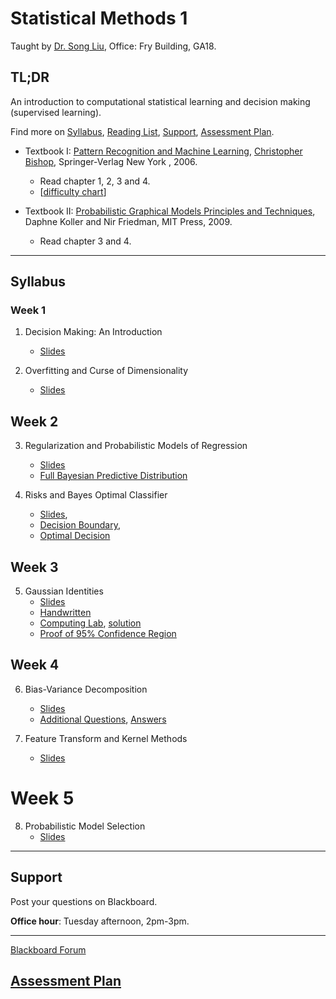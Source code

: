 # Statistical Methods 1

Taught by [Dr. Song Liu](http://allmodelsarewrong.net), Office: Fry Building, GA18. 

## TL;DR
An introduction to computational statistical learning and decision making (supervised learning). 

Find more on 
[Syllabus](#Syllabus), 
[Reading List](#Readings), 
[Support](#Support), 
[Assessment Plan](#Assessment-Plan).

- Textbook I:
[Pattern Recognition and Machine Learning](https://www.microsoft.com/en-us/research/uploads/prod/2006/01/Bishop-Pattern-Recognition-and-Machine-Learning-2006.pdf), [Christopher Bishop](https://www.microsoft.com/en-us/research/people/cmbishop/), Springer-Verlag New York
, 2006. 
  - Read chapter 1, 2, 3 and 4. 
  - [[difficulty chart](https://dominhhai.github.io/en-us/2017/12/ml-prml/#2-1-chapter-1-introduction)]

- Textbook II:
[Probabilistic Graphical Models Principles and Techniques](https://mitpress.mit.edu/books/probabilistic-graphical-models), Daphne Koller and Nir Friedman, MIT Press, 2009. 
  - Read chapter 3 and 4.

------
## Syllabus 

### Week 1
1. Decision Making: An Introduction

   - [Slides](lecs/intro.pdf)

2. Overfitting and Curse of Dimensionality

   - [Slides](lecs/lec2.pdf)

## Week 2
3. Regularization and Probabilistic Models of Regression
   - [Slides](lecs/lec3.pdf)
   - [Full Bayesian Predictive Distribution](lecs/Proof3.pdf)

4. Risks and Bayes Optimal Classifier
   - [Slides](lecs/lec4.pdf), 
   - [Decision Boundary](lecs/decisionboundary_completesqurare.pdf), 
   - [Optimal Decision](lecs/proofs.png)

## Week 3
5. Gaussian Identities
   - [Slides](lecs/summary.pdf)
   - [Handwritten](lecs/handwritten_notes.pdf)
   - [Computing Lab](lecs/cl.pdf), [solution](lecs/homework.Rmd)
   - [Proof of 95% Confidence Region](lecs/nightyfive.pdf)

## Week 4
6. Bias-Variance Decomposition
   - [Slides](lecs/lec7.pdf)
   - [Additional Questions](lecs/additional.pdf), [Answers](/lecs/corollaries.pdf)

7. Feature Transform and Kernel Methods
   - [Slides](lecs/lec8.pdf)


# Week 5
8. Probabilistic Model Selection
   - [Slides](lecs/mosel.pdf)
----
## Support
Post your questions on Blackboard.

**Office hour**: Tuesday afternoon, 2pm-3pm. 

----

[Blackboard Forum](https://www.ole.bris.ac.uk/webapps/discussionboard/do/forum?action=list_threads&course_id=_251422_1&nav=discussion_board_entry&conf_id=_456815_1&forum_id=_298144_1)

## [Assessment Plan](SM1_assessment.md)